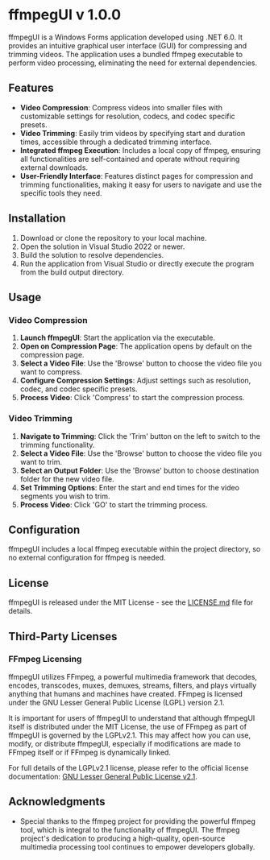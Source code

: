 # ffmpegUI v 1.0.0

ffmpegUI is a Windows Forms application developed using .NET 6.0. It provides an intuitive graphical user interface (GUI) for compressing and trimming videos. The application uses a bundled ffmpeg executable to perform video processing, eliminating the need for external dependencies.

## Features

- **Video Compression**: Compress videos into smaller files with customizable settings for resolution, codecs, and codec specific presets.
- **Video Trimming**: Easily trim videos by specifying start and duration times, accessible through a dedicated trimming interface.
- **Integrated ffmpeg Execution**: Includes a local copy of ffmpeg, ensuring all functionalities are self-contained and operate without requiring external downloads.
- **User-Friendly Interface**: Features distinct pages for compression and trimming functionalities, making it easy for users to navigate and use the specific tools they need.

## Installation

1. Download or clone the repository to your local machine.
2. Open the solution in Visual Studio 2022 or newer.
3. Build the solution to resolve dependencies.
4. Run the application from Visual Studio or directly execute the program from the build output directory.

## Usage

### Video Compression
1. **Launch ffmpegUI**: Start the application via the executable.
2. **Open on Compression Page**: The application opens by default on the compression page.
3. **Select a Video File**: Use the 'Browse' button to choose the video file you want to compress.
4. **Configure Compression Settings**: Adjust settings such as resolution, codec, and codec specific presets.
5. **Process Video**: Click 'Compress' to start the compression process.

### Video Trimming
1. **Navigate to Trimming**: Click the 'Trim' button on the left to switch to the trimming functionality.
2. **Select a Video File**: Use the 'Browse' button to choose the video file you want to trim.
3. **Select an Output Folder**: Use the 'Browse' button to choose destination folder for the new video file.
4. **Set Trimming Options**: Enter the start and end times for the video segments you wish to trim.
5. **Process Video**: Click 'GO' to start the trimming process.

## Configuration

ffmpegUI includes a local ffmpeg executable within the project directory, so no external configuration for ffmpeg is needed.

## License

ffmpegUI is released under the MIT License - see the [LICENSE.md](LICENSE.md) file for details.

## Third-Party Licenses

### FFmpeg Licensing

ffmpegUI utilizes FFmpeg, a powerful multimedia framework that decodes, encodes, transcodes, muxes, demuxes, streams, filters, and plays virtually anything that humans and machines have created. FFmpeg is licensed under the GNU Lesser General Public License (LGPL) version 2.1.

It is important for users of ffmpegUI to understand that although ffmpegUI itself is distributed under the MIT License, the use of FFmpeg as part of ffmpegUI is governed by the LGPLv2.1. This may affect how you can use, modify, or distribute ffmpegUI, especially if modifications are made to FFmpeg itself or if FFmpeg is dynamically linked.

For full details of the LGPLv2.1 license, please refer to the official license documentation:
[GNU Lesser General Public License v2.1](https://www.gnu.org/licenses/old-licenses/lgpl-2.1.html).

## Acknowledgments

- Special thanks to the ffmpeg project for providing the powerful ffmpeg tool, which is integral to the functionality of ffmpegUI. The ffmpeg project's dedication to producing a high-quality, open-source multimedia processing tool continues to empower developers globally.